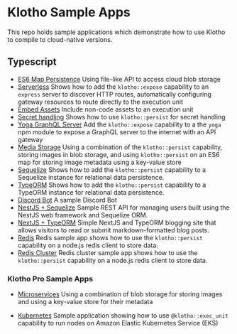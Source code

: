 # Klotho Sample Apps
This repo holds sample applications which demonstrate how to use Klotho to compile to cloud-native versions.

## Typescript
- [ES6 Map Persistence](./ts-cloudfs) Using file-like API to access cloud blob storage
- [Serverless](./ts-serverless-gateway) Shows how to add the `klotho::expose` capability to an `express` server to discover HTTP routes, automatically configuring gateway resources to route directly to the execution unit
- [Embed Assets](./ts-embed_assets) Include non-code assets to an execution unit
- [Secret handling](./ts-secrets) Shows how to use `klotho::persist` for secret handling
- [Yoga GraphQL Server](./ts-graphql) Add the `klotho::expose` capability to a the `yoga` npm module to expose a GraphQL server to the internet with an API gateway
- [Media Storage](./ts-media-storage) Using a combination of the `klotho::persist` capability, storing images in blob storage, and using `klotho::persist` on an ES6 map for storing image metadata using a key-value store
- [Sequelize](./ts-sequelize) Shows how to add the `klotho::persist` capability to a Sequelize instance for relational data persistence.
- [TypeORM](./ts-typeorm) Shows how to add the `klotho::persist` capability to a TypeORM instance for relational data persistence.
- [Discord Bot](./ts-discordjs) A sample Discord Bot
- [NestJS + Sequelize](./ts-nestjs-sequelize) Sample REST API for managing users built using the NestJS web framework and Sequelize ORM.
- [NextJS + TypeORM](./ts-nextjs-typeorm) Simple NextJS and TypeORM blogging site that allows visitors to read or submit markdown-formatted blog posts.
- [Redis](./ts-redis-cluster) Redis sample app shows how to use the `klotho::persist` capability on a node.js redis client to store data.
- [Redis Cluster](./ts-redis-cluster) Redis cluster sample app shows how to use the `klotho::persist` capability on a node.js redis client to store data.

### Klotho Pro Sample Apps
- [Microservices](./ts-ms-lambda) Using a combination of blob storage for storing images and using a key-value store for their metadata

- [Kubernetes](./ts-eks) Sample application showing how to use `@klotho::exec_unit` capability to run nodes on Amazon Elastic Kubernetes Service (EKS)

